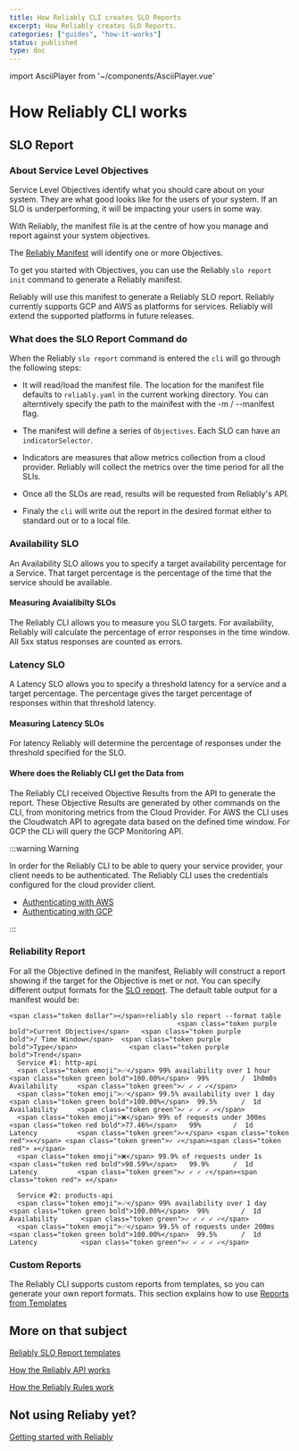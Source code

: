```yaml
---
title: How Reliably CLI creates SLO Reports
excerpt: How Reliably creates SLO Reports.
categories: ["guides", "how-it-works"]
status: published
type: doc
---
```

import AsciiPlayer from '~/components/AsciiPlayer.vue'

# How Reliably CLI works

## SLO Report

### About Service Level Objectives

Service Level Objectives identify what you should care about on your system.
 They are what good looks like for the users of your system. If an SLO is underperforming, it will be impacting your users in some way.

With Reliably, the manifest file is at the centre of how you manage and report against your system objectives.

The [Reliably Manifest](/guides/slo/define-slos/#yaml-manifest) will identify one or more Objectives.

To get you started with Objectives, you can use the Reliably `slo report init` command to generate a Reliably manifest.

<AsciiPlayer id="QogWMsBCW5Y3Zmgka5OdCKHDo" />


Reliably will use this manifest to generate a Reliably SLO report. Reliably currently supports GCP and AWS as platforms for services. Reliably will extend the supported platforms in future releases.

### What does the SLO Report Command do

When the Reliably `slo report` command is entered the `cli` will go through the following steps:

* It will read/load the manifest file. The location for the manifest file defaults to `reliably.yaml` in the current working directory. You can alterntively specify the path to the mainifest with the -m / --manifest flag.

* The manifest will define a series of `Objectives`. Each SLO can have an `indicatorSelector`.

* Indicators are measures that allow metrics collection from a cloud provider. Reliably will collect the metrics over the time period for all the SLIs.

* Once all the SLOs are read, results will be requested from Reliably's API.

* Finaly the `cli` will write out the report in the desired format either to standard out or to a local file.

<!-- ### Time Window

When you define your SLI, you specify an Observation window that you want to measure the service over. The choices for the observation window are:

* 1 hour
* 1 day
* 1 week
* 1 month
* custom

When you select a custom observation window, you specify a custom period using
 the ISO-8601 period format.  Example ISO-8601 formats are:

| ISO8601 format | Human readable duration         |
| -------------- | ------------------------------- |
| PT1H           | 1 hour                          |
| P1D            | 1 day                           |
| P13DT3H27M     | 13 days, 3 hours and 27 minutes |

More details on [the Wikipedia page about ISO-8601 durations](https://en.wikipedia.org/wiki/ISO_8601#Durations)

:::note Note
The period of the observation window supports precision to 1 minute.

The period of the observation window must be less than 1 year.
::: -->

### Availability SLO

An Availability SLO allows you to specify a target availability percentage for a Service. That target percentage is the percentage of the time that the service should be available.

#### Measuring Avaialibilty SLOs

The Reliably CLI allows you to measure you SLO targets. For availability, Reliably will calculate the percentage of error responses in
 the time window. All 5xx status responses are counted as errors.

### Latency SLO

A Latency SLO allows you to specify a threshold latency for a service and a target percentage. The percentage gives the target percentage of responses within that threshold latency.

#### Measuring Latency SLOs

For latency Reliably will determine the percentage of responses under the threshold specified for the SLO.

#### Where does the Reliably CLI get the Data from

The Reliably CLI received Objective Results from the API to generate the report. These Objective Results are generated by other commands on the CLI, from monitoring metrics from the Cloud Provider. For AWS the CLI uses the Cloudwatch API to agregate data based on the defined time window. For GCP the CLi will query the GCP Monitoring API.

:::warning Warning

In order for the Reliably CLI to be able to query your service provider, your client needs to be authenticated. The Reliably CLI uses the credentials configured for the cloud provider client.

* [Authenticating with AWS](/docs/guides/slo/slo-reports/#aws)
* [Authenticating with GCP](/docs/guides/slo/slo-reports/#google-cloud-platform)

:::

### Reliability Report

For all the Objective defined in the manifest, Reliably will construct a report
 showing if the target for the Objective is met or not. You can specify different
 output formats for the [SLO report]. The default table output for a
 manifest would be:

 [SLO report]:/docs/reference/cli/reliably-slo-report/


```reliably
<span class="token dollar"></span>reliably slo report --format table
                                          <span class="token purple bold">Current Objective</span>   <span class="token purple bold">/ Time Window</span>  <span class="token purple bold">Type</span>             <span class="token purple bold">Trend</span>
  Service #1: http-api
  <span class="token emoji">✅</span> 99% availability over 1 hour         <span class="token green bold">100.00%</span>  99%        /  1h0m0s      Availability     <span class="token green">✓ ✓ ✓ ✓</span>
  <span class="token emoji">✅</span> 99.5% availability over 1 day        <span class="token green bold">100.00%</span>  99.5%      /  1d          Availability     <span class="token green">✓ ✓ ✓ ✓ ✓</span>
  <span class="token emoji">❌</span> 99% of requests under 300ms          <span class="token red bold">77.46%</span>   99%        /  1d          Latency          <span class="token green">✓</span> <span class="token red">✕</span> <span class="token green">✓ ✓</span><span class="token red"> ✕</span>
  <span class="token emoji">❌</span> 99.9% of requests under 1s           <span class="token red bold">98.59%</span>   99.9%      /  1d          Latency          <span class="token green">✓ ✓ ✓ ✓</span><span class="token red"> ✕</span>

  Service #2: products-api
  <span class="token emoji">✅</span> 99% availability over 1 day          <span class="token green bold">100.00%</span>  99%        /  1d          Availability      <span class="token green">✓ ✓ ✓ ✓ ✓</span>
  <span class="token emoji">✅</span> 99.5% of requests under 200ms        <span class="token green bold">100.00%</span>  99.5%      /  1d          Latency           <span class="token green">✓ ✓ ✓ ✓ ✓</span>
```

### Custom Reports

The Reliably CLI supports custom reports from templates, so you can generate your own report formats. This section explains how to use [Reports from Templates]

[Reports from Templates]: /docs/guides/how-it-works/report-templates/



## More on that subject

[Reliably SLO Report templates](/docs/guides/how-it-works/report-templates/)

[How the Reliably API works](/docs/guides/how-it-works/api/)

[How the Reliably Rules work](/docs/guides/how-it-works/rules/)

## Not using Reliaby yet?

[Getting started with Reliably](/docs/getting-started/)

